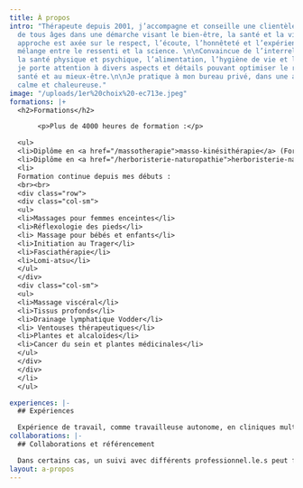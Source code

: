 ```yaml
---
title: À propos
intro: "Thérapeute depuis 2001, j’accompagne et conseille une clientèle variée et
  de tous âges dans une démarche visant le bien-être, la santé et la vitalité. Mon
  approche est axée sur le respect, l’écoute, l’honnêteté et l’expérience. Un juste
  mélange entre le ressenti et la science. \n\nConvaincue de l’interrelation entre
  la santé physique et psychique, l’alimentation, l’hygiène de vie et l’environnement,
  je porte attention à divers aspects et détails pouvant optimiser le retour à la
  santé et au mieux-être.\n\nJe pratique à mon bureau privé, dans une ambiance professionnelle,
  calme et chaleureuse."
image: "/uploads/1er%20choix%20-ec713e.jpeg"
formations: |+
  <h2>Formations</h2>

       <p>Plus de 4000 heures de formation :</p>

  <ul>
  <li>Diplôme en <a href="/massotherapie">masso-kinésithérapie</a> (Formation chez <a href="https://www.kineconcept.com/fr/" target="_blank">Kiné-Concept</a>)</li>
  <li>Diplôme en <a href="/herboristerie-naturopathie">herboristerie-naturopathie</a> (Formation de thérapeute à l’<a href="https://herbotheque.com/" target="_blank">Herbothèque</a>)</li>
  <li>
  Formation continue depuis mes débuts :
  <br><br>
  <div class="row">
  <div class="col-sm">
  <ul>
  <li>Massages pour femmes enceintes</li>
  <li>Réflexologie des pieds</li>
  <li> Massage pour bébés et enfants</li>
  <li>Initiation au Trager</li>
  <li>Fasciathérapie</li>
  <li>Lomi-atsu</li>
  </ul>
  </div>
  <div class="col-sm">
  <ul>
  <li>Massage viscéral</li>
  <li>Tissus profonds</li>
  <li>Drainage lymphatique Vodder</li>
  <li> Ventouses thérapeutiques</li>
  <li>Plantes et alcaloïdes</li>
  <li>Cancer du sein et plantes médicinales</li>
  </ul>
  </div>
  </div>
  </li>
  </ul>

experiences: |-
  ## Expériences

  Expérience de travail, comme travailleuse autonome, en cliniques multidisciplinaires, en milieu de travail et lors d’événements.
collaborations: |-
  ## Collaborations et référencement

  Dans certains cas, un suivi avec différents professionnel.le.s peut favoriser l’atteinte de résultats. Je n’hésite pas à référer et à collaborer au besoin (ostéopathes, physiothérapeutes, chiropraticien.ne.s, acupuncteur.trice.s, podiatres, psychologues, dentistes, etc.).
layout: a-propos
---
```


